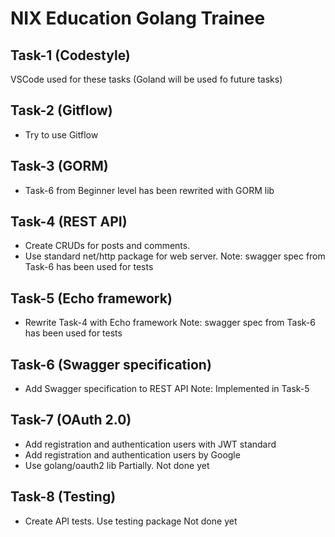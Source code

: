 # NIX Education Golang Trainee

## Task-1 (Codestyle)
VSCode used for these tasks (Goland will be used fo future tasks)

## Task-2 (Gitflow)
- Try to use Gitflow

## Task-3 (GORM)
- Task-6 from Beginner level has been rewrited with GORM lib

## Task-4 (REST API)
- Create CRUDs for posts and comments.
- Use standard net/http package for web server.
Note: swagger spec from Task-6 has been used for tests

## Task-5 (Echo framework)
- Rewrite Task-4 with Echo framework
Note: swagger spec from Task-6 has been used for tests

## Task-6 (Swagger specification)
- Add Swagger specification to REST API
Note: Implemented in Task-5

## Task-7 (OAuth 2.0)
- Add registration and authentication users with JWT standard
- Add registration and authentication users by Google
- Use golang/oauth2 lib
Partially. Not done yet

## Task-8 (Testing)
- Create API tests. Use testing package
Not done yet



